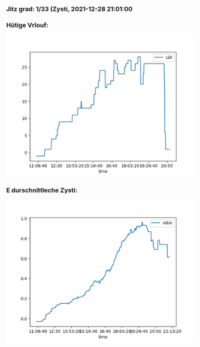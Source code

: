 ### Jitz grad: 1/33 (Zysti, 2021-12-28 21:01:00

### Hütige Vrlouf:
![Graph](Today.png)

### E durschnittleche Zysti:
![Graph](Zysti.png)